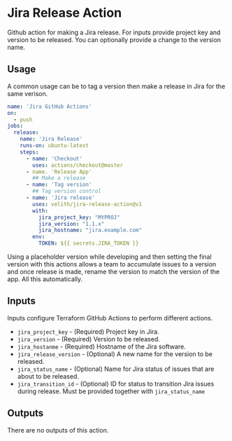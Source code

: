 # Jira Release Action

Github action for making a Jira release. For inputs provide project key and version to be released. You can optionally provide a change to the version name.

## Usage

A common usage can be to tag a version then make a release in Jira for the same verison.

```yaml
name: 'Jira GitHub Actions'
on:
  - push
jobs:
  release:
    name: 'Jira Release'
    runs-on: ubuntu-latest
    steps:
      - name: 'Checkout'
        uses: actions/checkout@master
      - name. 'Release App'
        ## Make a release
      - name: 'Tag version'
        ## Tag version control
      - name: 'Jira release'
        uses: velith/jira-release-action@v1
        with:
          jira_project_key: "MYPROJ"
          jira_version: "1.1.x"
          jira_hostname: "jira.example.com"
        env:
          TOKEN: ${{ secrets.JIRA_TOKEN }}
```

Using a placeholder version while developing and then setting the final version with this actions allows a team to accumulate issues to a version and once release is made, rename the version to match the version of the app. All this automatically.

## Inputs

Inputs configure Terraform GitHub Actions to perform different actions.

* `jira_project_key` - (Required) Project key in Jira.
* `jira_version` - (Required) Version to be released.
* `jira_hostanme` - (Required) Hostname of the Jira software.
* `jira_release_version` - (Optional) A new name for the version to be released.
* `jira_status_name` - (Optional) Name for Jira status of issues that are about to be released.
* `jira_transition_id` - (Optional) ID for status to transition Jira issues during release. Must be provided together with `jira_status_name`

## Outputs

There are no outputs of this action.
